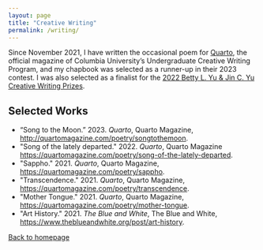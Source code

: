 ```yaml
---
layout: page
title: "Creative Writing"
permalink: /writing/
---
```

Since November 2021, I have written the occasional poem for <a href="https://quartomagazine.com/">Quarto</a>, the official magazine of Columbia University’s Undergraduate Creative Writing Program, and my chapbook was selected as a runner-up in their 2023 contest.
I was also selected as a finalist for the <a href="https://www.taiwaneseamerican.org/2022/05/2022-creative-writing-recipients/">2022 Betty L. Yu & Jin C. Yu Creative Writing Prizes</a>.

## Selected Works
- “Song to the Moon.” 2023. <i>Quarto</i>, Quarto Magazine, <a href="http://quartomagazine.com/poetry/songtothemoon">http://quartomagazine.com/poetry/songtothemoon</a>.
- "Song of the lately departed." 2022. <i>Quarto</i>, Quarto Magazine <a href="https://quartomagazine.com/poetry/song-of-the-lately-departed">https://quartomagazine.com/poetry/song-of-the-lately-departed</a>.
- "Sappho." 2021. <i>Quarto</i>, Quarto Magazine, <a href="https://quartomagazine.com/poetry/sappho">https://quartomagazine.com/poetry/sappho</a>.
- "Transcendence." 2021. <i>Quarto</i>, Quarto Magazine, <a href="https://quartomagazine.com/poetry/transcendence">https://quartomagazine.com/poetry/transcendence</a>.
- "Mother Tongue." 2021. <i>Quarto</i>, Quarto Magazine, <a href="https://quartomagazine.com/poetry/mother-tongue">https://quartomagazine.com/poetry/mother-tongue</a>.
- "Art History." 2021. <i>The Blue and White</i>, The Blue and White, <a href="https://www.theblueandwhite.org/post/art-history">https://www.theblueandwhite.org/post/art-history</a>.

<a href="https://emlinking.github.io">Back to homepage</a>
